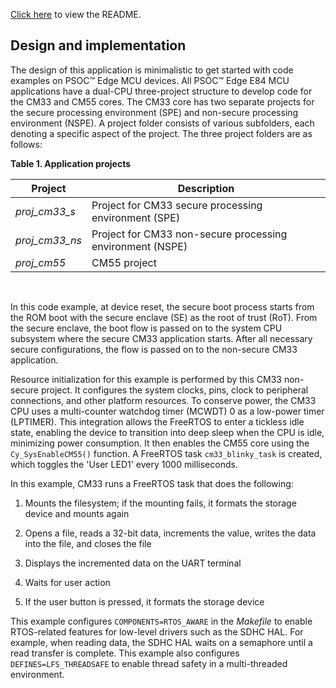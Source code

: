 [Click here](../README.md) to view the README.

## Design and implementation

The design of this application is minimalistic to get started with code examples on PSOC&trade; Edge MCU devices. All PSOC&trade; Edge E84 MCU applications have a dual-CPU three-project structure to develop code for the CM33 and CM55 cores. The CM33 core has two separate projects for the secure processing environment (SPE) and non-secure processing environment (NSPE). A project folder consists of various subfolders, each denoting a specific aspect of the project. The three project folders are as follows:

**Table 1. Application projects**

Project | Description
--------|------------------------
*proj_cm33_s* | Project for CM33 secure processing environment (SPE)
*proj_cm33_ns* | Project for CM33 non-secure processing environment (NSPE)
*proj_cm55* | CM55 project

<br>

In this code example, at device reset, the secure boot process starts from the ROM boot with the secure enclave (SE) as the root of trust (RoT). From the secure enclave, the boot flow is passed on to the system CPU subsystem where the secure CM33 application starts. After all necessary secure configurations, the flow is passed on to the non-secure CM33 application. 

Resource initialization for this example is performed by this CM33 non-secure project. It configures the system clocks, pins, clock to peripheral connections, and other platform resources. To conserve power, the CM33 CPU uses a multi-counter watchdog timer (MCWDT) 0 as a low-power timer (LPTIMER). This integration allows the FreeRTOS to enter a tickless idle state, enabling the device to transition into deep sleep when the CPU is idle, minimizing power consumption. It then enables the CM55 core using the `Cy_SysEnableCM55()` function. A FreeRTOS task `cm33_blinky_task` is created, which toggles the 'User LED1' every 1000 milliseconds. 

In this example, CM33 runs a FreeRTOS task that does the following:

1. Mounts the filesystem; if the mounting fails, it formats the storage device and mounts again

2. Opens a file, reads a 32-bit data, increments the value, writes the data into the file, and closes the file

3. Displays the incremented data on the UART terminal

4. Waits for user action

5. If the user button is pressed, it formats the storage device

This example configures `COMPONENTS=RTOS_AWARE` in the *Makefile* to enable RTOS-related features for low-level drivers such as the SDHC HAL. For example, when reading data, the SDHC HAL waits on a semaphore until a read transfer is complete. This example also configures `DEFINES=LFS_THREADSAFE` to enable thread safety in a multi-threaded environment.